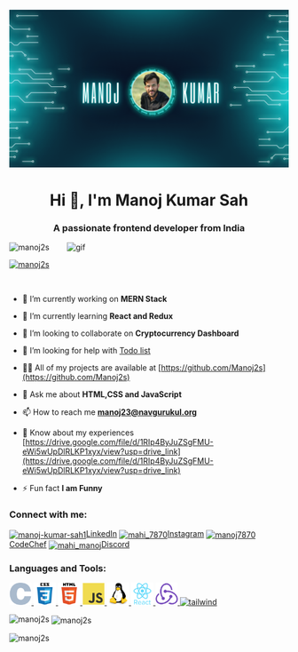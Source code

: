 ![logo](https://github.com/Manoj2s/Manoj2s/blob/main/Github%20Banner%20Manoj.png)
<h1 align="center">Hi 👋, I'm Manoj Kumar Sah</h1>
<h3 align="center">A passionate frontend developer from India</h3>
<img align="right"alt="gif" width="400px"src="https://camo.githubusercontent.com/19db51af5f90f1b152bc0b9078f5fe97053955be5074f03f17019c70345bdcdb/68747470733a2f2f6d69726f2e6d656469756d2e636f6d2f6d61782f313336302f302a37513379765349765f7430696f4a2d5a2e676966">

<p align="left"> <img src="https://komarev.com/ghpvc/?username=manoj2s&label=Profile%20views&color=0e75b6&style=flat" alt="manoj2s" /> </p>

<p align="left"> <a href="https://github.com/ryo-ma/github-profile-trophy"><img src="https://github-profile-trophy.vercel.app/?username=manoj2s" alt="manoj2s" /></a> </p>

<p align="left"> <a href="https://twitter.com/" target="blank"><img src="https://img.shields.io/twitter/follow/?logo=twitter&style=for-the-badge" alt="" /></a> </p>

- 🔭 I’m currently working on **MERN Stack**

- 🌱 I’m currently learning **React and Redux**

- 👯 I’m looking to collaborate on **Cryptocurrency Dashboard**

- 🤝 I’m looking for help with [Todo list](https://github.com/Manoj2s/To-Do-List.git)

- 👨‍💻 All of my projects are available at [https://github.com/Manoj2s](https://github.com/Manoj2s)

- 💬 Ask me about **HTML,CSS and JavaScript**

- 📫 How to reach me **manoj23@navgurukul.org**

- 📄 Know about my experiences [https://drive.google.com/file/d/1RIp4ByJuZSgFMU-eWi5wUpDlRLKP1xyx/view?usp=drive_link](https://drive.google.com/file/d/1RIp4ByJuZSgFMU-eWi5wUpDlRLKP1xyx/view?usp=drive_link)

- ⚡ Fun fact **I am Funny**

<h3 align="left">Connect with me:</h3>
<p align="left">
<a href="https://linkedin.com/in/manoj-kumar-sah1" target="blank"><img align="center" src="https://raw.githubusercontent.com/rahuldkjain/github-profile-readme-generator/master/src/images/icons/Social/linked-in-alt.svg" alt="manoj-kumar-sah1" height="30" width="40" />LinkedIn</a>
<a href="https://instagram.com/mahi_7870" target="blank"><img align="center" src="https://raw.githubusercontent.com/rahuldkjain/github-profile-readme-generator/master/src/images/icons/Social/instagram.svg" alt="mahi_7870" height="30" width="40" />Instagram</a>
<a href="https://www.codechef.com/users/manoj7870" target="blank"><img align="center" src="[https://cdn.jsdelivr.net/npm/simple-icons@3.1.0/icons/codechef.svg](https://img.icons8.com/fluent/512/codechef.png)" alt="manoj7870" height="30" width="40" />CodeChef</a>
<a href="https://discord.gg/mahi_manoj" target="blank"><img align="center" src="https://raw.githubusercontent.com/rahuldkjain/github-profile-readme-generator/master/src/images/icons/Social/discord.svg" alt="mahi_manoj" height="30" width="40" />Discord</a>
</p>

<h3 align="left">Languages and Tools:</h3>
<p align="left"> <a href="https://www.cprogramming.com/" target="_blank" rel="noreferrer"> <img src="https://raw.githubusercontent.com/devicons/devicon/master/icons/c/c-original.svg" alt="c" width="40" height="40"/> </a> <a href="https://www.w3schools.com/css/" target="_blank" rel="noreferrer"> <img src="https://raw.githubusercontent.com/devicons/devicon/master/icons/css3/css3-original-wordmark.svg" alt="css3" width="40" height="40"/> </a> <a href="https://www.w3.org/html/" target="_blank" rel="noreferrer"> <img src="https://raw.githubusercontent.com/devicons/devicon/master/icons/html5/html5-original-wordmark.svg" alt="html5" width="40" height="40"/> </a> <a href="https://developer.mozilla.org/en-US/docs/Web/JavaScript" target="_blank" rel="noreferrer"> <img src="https://raw.githubusercontent.com/devicons/devicon/master/icons/javascript/javascript-original.svg" alt="javascript" width="40" height="40"/> </a> <a href="https://www.linux.org/" target="_blank" rel="noreferrer"> <img src="https://raw.githubusercontent.com/devicons/devicon/master/icons/linux/linux-original.svg" alt="linux" width="40" height="40"/> </a> <a href="https://reactjs.org/" target="_blank" rel="noreferrer"> <img src="https://raw.githubusercontent.com/devicons/devicon/master/icons/react/react-original-wordmark.svg" alt="react" width="40" height="40"/> </a> <a href="https://redux.js.org" target="_blank" rel="noreferrer"> <img src="https://raw.githubusercontent.com/devicons/devicon/master/icons/redux/redux-original.svg" alt="redux" width="40" height="40"/> </a> <a href="https://tailwindcss.com/" target="_blank" rel="noreferrer"> <img src="https://www.vectorlogo.zone/logos/tailwindcss/tailwindcss-icon.svg" alt="tailwind" width="40" height="40"/> </a> </p>

<p><img align="left" src="https://github-readme-stats.vercel.app/api/top-langs?username=manoj2s&show_icons=true&locale=en&layout=compact" alt="manoj2s" /></p>

<p>&nbsp;<img align="center" src="https://github-readme-stats.vercel.app/api?username=manoj2s&show_icons=true&locale=en" alt="manoj2s" /></p>

<p><img align="center" src="https://github-readme-streak-stats.herokuapp.com/?user=manoj2s&" alt="manoj2s" /></p>
